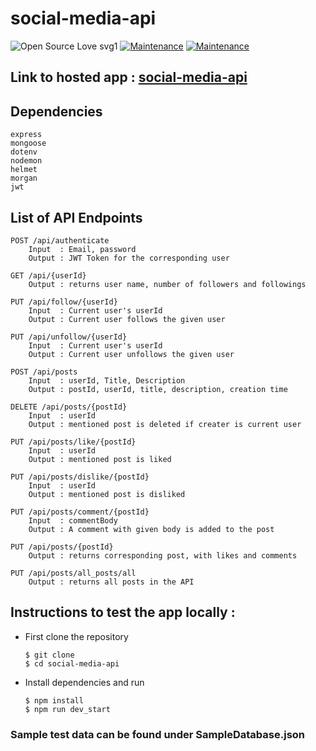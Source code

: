# social-media-api

![Open Source Love svg1](https://badges.frapsoft.com/os/v1/open-source.svg?v=103)
[![Maintenance](https://img.shields.io/badge/Maintained-yes-green.svg)](https://github.com/RisHaV-IITKGP/social-media-api)
[![Maintenance](https://img.shields.io/badge/Deployed-yes-green.svg)](https://social-media-api-8vix.onrender.com)

## Link to hosted app : [social-media-api](https://social-media-api-8vix.onrender.com)

## Dependencies

    express
    mongoose 
    dotenv 
    nodemon 
    helmet
    morgan 
    jwt

## List of API Endpoints

    POST /api/authenticate
        Input  : Email, password
        Output : JWT Token for the corresponding user

    GET /api/{userId}
        Output : returns user name, number of followers and followings

    PUT /api/follow/{userId}
        Input  : Current user's userId
        Output : Current user follows the given user

    PUT /api/unfollow/{userId}
        Input  : Current user's userId
        Output : Current user unfollows the given user

    POST /api/posts
        Input  : userId, Title, Description
        Output : postId, userId, title, description, creation time

    DELETE /api/posts/{postId}
        Input  : userId
        Output : mentioned post is deleted if creater is current user

    PUT /api/posts/like/{postId}
        Input  : userId
        Output : mentioned post is liked

    PUT /api/posts/dislike/{postId}
        Input  : userId
        Output : mentioned post is disliked

    PUT /api/posts/comment/{postId}
        Input  : commentBody
        Output : A comment with given body is added to the post
    
    PUT /api/posts/{postId}
        Output : returns corresponding post, with likes and comments

    PUT /api/posts/all_posts/all
        Output : returns all posts in the API


## Instructions to test the app locally :

* First clone the repository
  
      $ git clone
      $ cd social-media-api
* Install dependencies and run

      $ npm install
      $ npm run dev_start


### Sample test data can be found under SampleDatabase.json